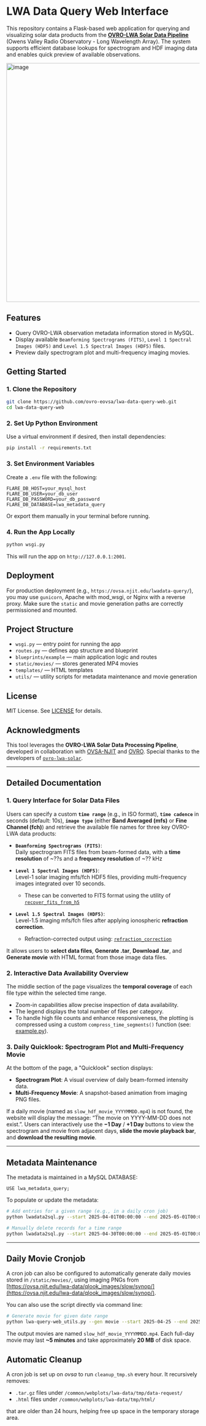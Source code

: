 # LWA Data Query Web Interface

This repository contains a Flask-based web application for querying and visualizing solar data products from the [**OVRO-LWA Solar Data Pipeline**](https://github.com/ovro-eovsa/ovro-lwa-solar) (Owens Valley Radio Observatory - Long Wavelength Array). The system supports efficient database lookups for spectrogram and HDF imaging data and enables quick preview of available observations.

<img width="622" alt="image" src="https://github.com/user-attachments/assets/82743200-191d-450c-a8b7-0dd4586d64c4" />


## Features

- Query OVRO-LWA observation metadata information stored in MySQL.
- Display available `Beamforming Spectrograms (FITS)`, `Level 1 Spectral Images (HDF5)` and `Level 1.5 Spectral Images (HDF5)` files.
- Preview daily spectrogram plot and multi-frequency imaging movies.


<!---
- Auto movie generation for selected dates using `ffmpeg`.
-->

## Getting Started

### 1. Clone the Repository

```bash
git clone https://github.com/ovro-eovsa/lwa-data-query-web.git
cd lwa-data-query-web
```

### 2. Set Up Python Environment

Use a virtual environment if desired, then install dependencies:

```bash
pip install -r requirements.txt
```

### 3. Set Environment Variables

Create a `.env` file with the following:

```env
FLARE_DB_HOST=your_mysql_host
FLARE_DB_USER=your_db_user
FLARE_DB_PASSWORD=your_db_password
FLARE_DB_DATABASE=lwa_metadata_query
```

Or export them manually in your terminal before running.

### 4. Run the App Locally

```bash
python wsgi.py
```

This will run the app on `http://127.0.0.1:2001`.

## Deployment

For production deployment (e.g., `https://ovsa.njit.edu/lwadata-query/`), you may use `gunicorn`, Apache with mod_wsgi, or Nginx with a reverse proxy. Make sure the `static` and movie generation paths are correctly permissioned and mounted.

## Project Structure

- `wsgi.py` — entry point for running the app
- `routes.py` — defines app structure and blueprint
- `blueprints/example` — main application logic and routes
- `static/movies/` — stores generated MP4 movies
- `templates/` — HTML templates
- `utils/` — utility scripts for metadata maintenance and movie generation

## License

MIT License. See [LICENSE](LICENSE) for details.

## Acknowledgments

This tool leverages the **OVRO-LWA Solar Data Processing Pipeline**, developed in collaboration with [OVSA-NJIT](https://www.ovsa.njit.edu/) and [OVRO](https://www.ovro.caltech.edu/). Special thanks to the developers of [`ovro-lwa-solar`](https://github.com/ovro-eovsa/ovro-lwa-solar).

<!---
## Maintainer

Xingyao Chen – [xingyaochen0@github](https://github.com/xingyaochen0)
-->


---

## Detailed Documentation

### 1. Query Interface for Solar Data Files

Users can specify a custom **`time range`** (e.g., in ISO format), **`time cadence`** in seconds (default: 10s), **`image type`** (either **Band Averaged (mfs)** or **Fine Channel (fch)**) and retrieve the available file names for three key OVRO-LWA data products:

- **`Beamforming Spectrograms (FITS)`**:  
  Daily spectrogram FITS files from beam-formed data, with a **time resolution** of ~??s and a **frequency resolution** of ~?? kHz

- **`Level 1 Spectral Images (HDF5)`**:  
  Level-1 solar imaging mfs/fch HDF5 files, providing multi-frequency images integrated over 10 seconds.  
  - These can be converted to FITS format using the utility of [`recover_fits_from_h5`](https://github.com/ovro-eovsa/ovro-lwa-solar/blob/a9521ca5d4695c7fabf03e88aced5cf636d72ebe/ovrolwasolar/utils.py#L781)

- **`Level 1.5 Spectral Images (HDF5)`**:  
  Level-1.5 imaging mfs/fch files after applying ionospheric **refraction correction**.  
  - Refraction-corrected output using: [`refraction_correction`](https://github.com/ovro-eovsa/ovro-lwa-solar/blob/main/ovrolwasolar/refraction_correction.py)

It allows users to **select data files**, **Generate .tar**, **Download .tar**, and **Generate movie** with HTML format from those image data files.
<!---
Each category allows users to download a corresponding `.txt` list of URLs for automated downloading.

#### Example WGET Commands

```bash
# Download all spec_fits files
wget -i ovro-lwa_solar_spec_fits.txt
```
```bash
# Save to a specific directory
wget -P /your/download/path -i ovro-lwa_solar_spec_fits.txt
```
```bash
# Resume interrupted downloads
wget -c -i ovro-lwa_solar_spec_fits.txt
```
-->


### 2. Interactive Data Availability Overview

The middle section of the page visualizes the **temporal coverage** of each file type within the selected time range.

- Zoom-in capabilities allow precise inspection of data availability.
- The legend displays the total number of files per category.
- To handle high file counts and enhance responsiveness, the plotting is compressed using a custom `compress_time_segments()` function (see: [example.py](https://github.com/xingyaochen0/lwa-data-query-web/blob/main/blueprints/example.py)).

### 3. Daily Quicklook: Spectrogram Plot and Multi-Frequency Movie

At the bottom of the page, a "Quicklook" section displays:

- **Spectrogram Plot**: A visual overview of daily beam-formed intensity data.
- **Multi-Frequency Movie**: A snapshot-based animation from imaging PNG files.

If a daily movie (named as `slow_hdf_movie_YYYYMMDD.mp4`) is not found, the website will display the message: “The movie on YYYY-MM-DD does not exist.”.
Users can interactively use the **−1 Day** / **+1 Day** buttons to view the spectrogram and movie from adjacent days, **slide the movie playback bar**, and **download the resulting movie**.




---

## Metadata Maintenance

The metadata is maintained in a MySQL DATABASE:

```
USE lwa_metadata_query;
```

To populate or update the metadata:

```bash
# Add entries for a given range (e.g., in a daily cron job)
python lwadata2sql.py --start 2025-04-01T00:00:00 --end 2025-05-01T00:00:00
```
```bash
# Manually delete records for a time range
python lwadata2sql.py --start 2025-04-30T00:00:00 --end 2025-05-01T00:00:00 --delete
```

---

## Daily Movie Cronjob

A cron job can also be configured to automatically generate daily movies stored in `/static/movies/`, using imaging PNGs from [https://ovsa.njit.edu/lwa-data/qlook_images/slow/synop/](https://ovsa.njit.edu/lwa-data/qlook_images/slow/synop/).

You can also use the script directly via command line:

```bash
# Generate movie for given date range
python lwa-query-web_utils.py --gen movie --start 2025-04-25 --end 2025-05-01
```

The output movies are named `slow_hdf_movie_YYYYMMDD.mp4`. Each full-day movie may last **~5 minutes** and take approximately **20 MB** of disk space.


## Automatic Cleanup

A cron job is set up on _ovsa_ to run `cleanup_tmp.sh` every hour. It recursively removes:

- `.tar.gz` files under `/common/webplots/lwa-data/tmp/data-request/`
- `.html` files under `/common/webplots/lwa-data/tmp/html/`

that are older than 24 hours, helping free up space in the temporary storage area.


